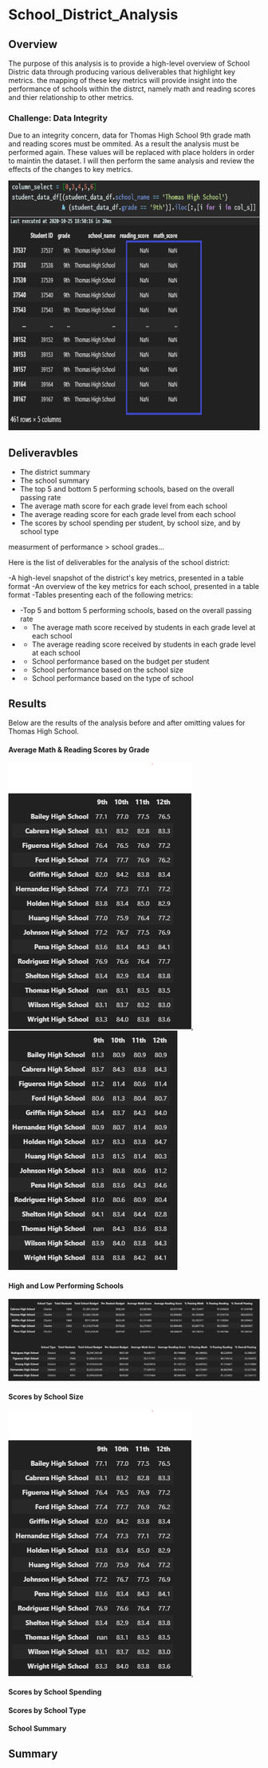 # School_District_Analysis

## Overview 
The purpose of this analysis is to provide a high-level overview of School Distric data through producing various deliverables that highlight key metrics. the mapping of these key metrics will provide insight into the performance of schools within the distrct, namely math and reading scores and thier relationship to other metrics. 

### Challenge: Data Integrity 
Due to an integrity concern, data for Thomas High School 9th grade math and reading scores must be ommited. As a result the analysis must be performed again.
These values will be replaced with place holders in order to maintin the dataset. I will then perform the same analysis and review the effects of the changes to key metrics.

<img src = "https://github.com/DonnieData/School_District_Analysis/blob/main/Resources/images/without_9th_grade_data/nan_frame_0.png" height="500" width="600">
 

## Deliveravbles 
- The district summary
- The school summary
- The top 5 and bottom 5 performing schools, based on the overall passing rate
- The average math score for each grade level from each school
- The average reading score for each grade level from each school
- The scores by school spending per student, by school size, and by school type


measurment of performance > school grades...

Here is the list of deliverables for the analysis of the school district: 

-A high-level snapshot of the district's key metrics, presented in a table format
-An overview of the key metrics for each school, presented in a table format
-Tables presenting each of the following metrics:
- -Top 5 and bottom 5 performing schools, based on the overall passing rate
- - The average math score received by students in each grade level at each school
- - The average reading score received by students in each grade level at each school
- - School performance based on the budget per student
- - School performance based on the school size 
- - School performance based on the type of school

## Results
Below are the results of the analysis before and after omitting values for Thomas High School. 


#### Average Math & Reading Scores by Grade 
![math_score](https://github.com/DonnieData/School_District_Analysis/blob/main/Resources/images/without_9th_grade_data/math_scores_by_grade_without_9th.png), ![reading scorey](https://github.com/DonnieData/School_District_Analysis/blob/main/Resources/images/without_9th_grade_data/reading_scores_by_grade_without_9th.png)
 

#### High and Low Performing Schools 
![high_low_observatiion](https://github.com/DonnieData/School_District_Analysis/blob/main/Resources/images/without_9th_grade_data/high_low_schools_without_9th.png)

#### Scores by School Size

![scoresbyschoolsize](https://github.com/DonnieData/School_District_Analysis/blob/main/Resources/images/without_9th_grade_data/math_scores_by_grade_without_9th.png),

#### Scores by School Spending 


#### Scores by School Type 



#### School Summary  




## Summary 





